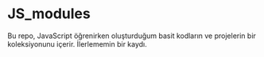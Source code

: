 # JS_modules
Bu repo, JavaScript öğrenirken oluşturduğum basit kodların ve projelerin bir koleksiyonunu içerir. İlerlememin bir kaydı.

